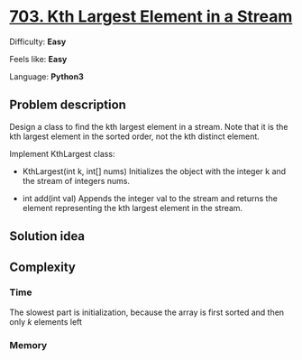 # [703. Kth Largest Element in a Stream](https://leetcode.com/problems/kth-largest-element-in-a-stream)

Difficulty: **Easy**

Feels like: **Easy**

Language: **Python3**

## Problem description

Design a class to find the kth largest element in a stream. Note that it is the kth largest element in the sorted order, not the kth distinct element.

Implement KthLargest class:

- KthLargest(int k, int[] nums) Initializes the object with the integer k and the stream of integers nums.

- int add(int val) Appends the integer val to the stream and returns the element representing the kth largest element in the stream.

## Solution idea



## Complexity

### Time

The slowest part is initialization, because the array is first sorted and then only *k* elements left

### Memory


